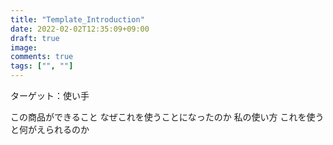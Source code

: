 ```yaml
---
title: "Template_Introduction"
date: 2022-02-02T12:35:09+09:00
draft: true
image:
comments: true
tags: ["", ""]
---
```

ターゲット：使い手

この商品ができること
なぜこれを使うことになったのか
私の使い方
これを使うと何がえられるのか
